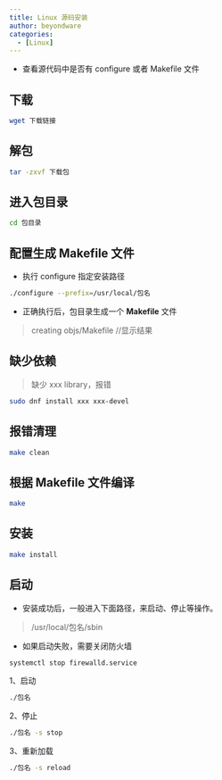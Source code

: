 ```yaml
---
title: Linux 源码安装
author: beyondware
categories:
  - [Linux]
---
```


- 查看源代码中是否有 configure 或者 Makefile 文件

## 下载

```sh
wget 下载链接
```

## 解包

```sh
tar -zxvf 下载包
```

## 进入包目录

```sh
cd 包目录
```

## 配置生成 Makefile 文件

- 执行 configure 指定安装路径

```sh
./configure --prefix=/usr/local/包名
```

- 正确执行后，包目录生成一个 **Makefile** 文件

> creating objs/Makefile //显示结果

## 缺少依赖

> 缺少 xxx library，报错

```sh
sudo dnf install xxx xxx-devel
```

## 报错清理

```sh
make clean
```

## 根据 Makefile 文件编译

```sh
make
```

## 安装

```sh
make install
```

## 启动

- 安装成功后，一般进入下面路径，来启动、停止等操作。

> /usr/local/包名/sbin

- 如果启动失败，需要关闭防火墙

```sh
systemctl stop firewalld.service
```

1、启动

```sh
./包名
```

2、停止

```sh
./包名 -s stop
```

3、重新加载

```sh
./包名 -s reload
```
